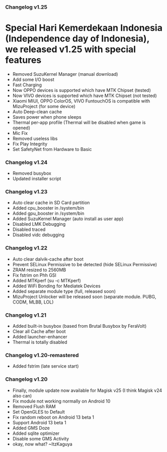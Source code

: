 ### Changelog v1.25
# Special Hari Kemerdekaan Indonesia (Independence day of Indonesia), we released v1.25 with special features
- Removed SuzuKernel Manager (manual download)
- Add some I/O boost
- Fast Charging
- Now OPPO devices is supported which have MTK Chipset (tested)
- Now VIVO devices is supported which have MTK Chipset (not tested)
- Xiaomi MIUI, OPPO ColorOS, VIVO FuntouchOS is compatible with MizuProject (for some device)
- Auto Deep-clean cache
- Saves power when phone sleeps
- Thermal per-app profile (Thermal will be disabled when game is opened)
- Mic Fix
- Removed useless libs
- Fix Play Integrity
- Set SafetyNet from Hardware to Basic

### Changelog v1.24
- Removed busybox
- Updated installer script

### Changelog v1.23
- Auto clear cache in SD Card partition
- Added cpu_booster in /system/bin
- Added gpu_booster in /system/bin
- Added SuzuKernel Manager (auto install as user app)
- Disabled LMK Debugging
- Disabled traced
- Disabled vidc debugging

### Changelog v1.22
- Auto clear dalvik-cache after boot
- Prevent SELinux Permissive to be detected (hide SELinux Permissive)
- ZRAM resized to 2560MB
- Fix fstrim on Phh GSI
- Added MTKperf (su -c MTKperf)
- Added WiFi Bonding for Mediatek Devices
- Added separate module type (full, released soon)
- MizuProject Unlocker will be released soon (separate module. PUBG, CODM, MLBB, LOL)

### Changelog v1.21
- Added built-in busybox (based from Brutal Busybox by FeraVolt)
- Clear all Cache after boot
- Added launcher-enhancer
- Thermal is totally disabled

### Changelog v1.20-remastered
- Added fstrim (late service start)

### Changelog v1.20
- Finally, module update now available for Magisk v25 (I think Magisk v24 also can)
- Fix module not working normally on Android 10
- Removed Flush RAM
- Set OpenGLES to Default
- Fix random reboot on Android 13 beta 1
- Support Android 13 beta 1
- Added GMS Doze
- Added sqlite optimizer
- Disable some GMS Activity
- okay, now what? ~ItzKaguya

